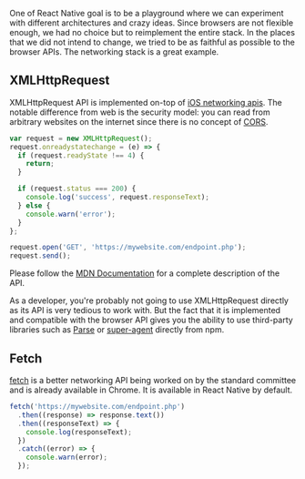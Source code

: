 One of React Native goal is to be a playground where we can experiment with different architectures and crazy ideas. Since browsers are not flexible enough, we had no choice but to reimplement the entire stack. In the places that we did not intend to change, we tried to be as faithful as possible to the browser APIs. The networking stack is a great example.

## XMLHttpRequest

XMLHttpRequest API is implemented on-top of [iOS networking apis](https://developer.apple.com/library/mac/documentation/Cocoa/Conceptual/URLLoadingSystem/URLLoadingSystem.html). The notable difference from web is the security model: you can read from arbitrary websites on the internet since there is no concept of [CORS](http://en.wikipedia.org/wiki/Cross-origin_resource_sharing).

```javascript
var request = new XMLHttpRequest();
request.onreadystatechange = (e) => {
  if (request.readyState !== 4) {
    return;
  }

  if (request.status === 200) {
    console.log('success', request.responseText);
  } else {
    console.warn('error');
  }
};

request.open('GET', 'https://mywebsite.com/endpoint.php');
request.send();
```

Please follow the [MDN Documentation](https://developer.mozilla.org/en-US/docs/Web/API/XMLHttpRequest) for a complete description of the API.

As a developer, you're probably not going to use XMLHttpRequest directly as its API is very tedious to work with. But the fact that it is implemented and compatible with the browser API gives you the ability to use third-party libraries such as [Parse]( https://parse.com/products/javascript) or [super-agent](https://github.com/visionmedia/superagent) directly from npm.

## Fetch

[fetch](https://fetch.spec.whatwg.org/) is a better networking API being worked on by the standard committee and is already available in Chrome. It is available in React Native by default.

```javascript
fetch('https://mywebsite.com/endpoint.php')
  .then((response) => response.text())
  .then((responseText) => {
    console.log(responseText);
  })
  .catch((error) => {
    console.warn(error);
  });
```
